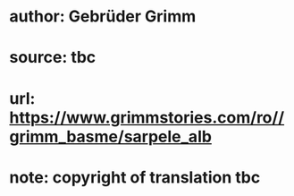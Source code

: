 # author: Gebrüder Grimm
# source: tbc
# url: https://www.grimmstories.com/ro//grimm_basme/sarpele_alb
# note: copyright of translation tbc


